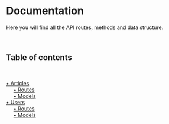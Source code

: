 # Documentation

Here you will find all the API routes, methods and data structure.

<br/>

## Table of contents

<br/>

[• Articles](articles.md)  
&nbsp;&nbsp;&nbsp;&nbsp; [• Routes](articles.md#Routes)  
&nbsp;&nbsp;&nbsp;&nbsp; [• Models](articles.md#Models)   
[• Users](users.md)   
&nbsp;&nbsp;&nbsp;&nbsp; [• Routes](users.md#Routes)  
&nbsp;&nbsp;&nbsp;&nbsp; [• Models](users.md#Models)